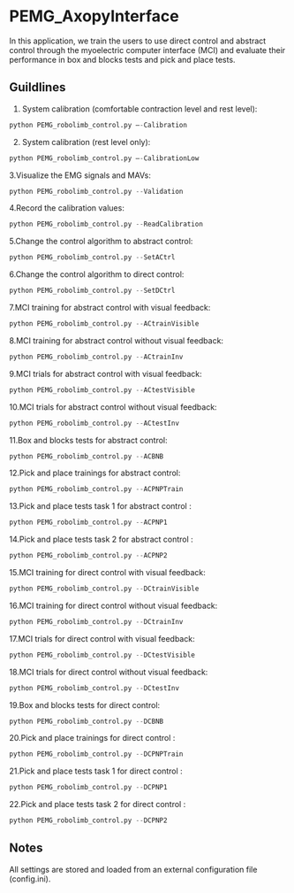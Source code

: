 # PEMG_AxopyInterface

In this application, we train the users to use direct control and abstract control through the myoelectric computer interface (MCI) and evaluate their performance in box and blocks tests and pick and place tests.



## Guildlines
1. System calibration (comfortable contraction level and rest level): 
```python
python PEMG_robolimb_control.py –-Calibration
```
2. System calibration (rest level only): 
```python
python PEMG_robolimb_control.py –-CalibrationLow
```
3.Visualize the EMG signals and MAVs:
```python
python PEMG_robolimb_control.py --Validation
```
4.Record the calibration values:
```python
python PEMG_robolimb_control.py --ReadCalibration
```
5.Change the control algorithm to abstract control:
```python
python PEMG_robolimb_control.py --SetACtrl
```
6.Change the control algorithm to direct control:
```python
python PEMG_robolimb_control.py --SetDCtrl
```
7.MCI training for abstract control with visual feedback:
```python
python PEMG_robolimb_control.py --ACtrainVisible
```
8.MCI training for abstract control without visual feedback:
```python
python PEMG_robolimb_control.py --ACtrainInv
```
9.MCI trials for abstract control with visual feedback:
```python
python PEMG_robolimb_control.py --ACtestVisible
```
10.MCI trials for abstract control without visual feedback:
```python
python PEMG_robolimb_control.py --ACtestInv
```
11.Box and blocks tests for abstract control:
```python
python PEMG_robolimb_control.py --ACBNB
```
12.Pick and place trainings for abstract control:
```python
python PEMG_robolimb_control.py --ACPNPTrain
```
13.Pick and place tests task 1 for abstract control :
```python
python PEMG_robolimb_control.py --ACPNP1
```
14.Pick and place tests task 2 for abstract control :
```python
python PEMG_robolimb_control.py --ACPNP2
```
15.MCI training for direct control with visual feedback:
```python
python PEMG_robolimb_control.py --DCtrainVisible
```
16.MCI training for direct control without visual feedback:
```python
python PEMG_robolimb_control.py --DCtrainInv
```
17.MCI trials for direct control with visual feedback:
```python
python PEMG_robolimb_control.py --DCtestVisible
```
18.MCI trials for direct control without visual feedback:
```python
python PEMG_robolimb_control.py --DCtestInv
```
19.Box and blocks tests for direct control:
```python
python PEMG_robolimb_control.py --DCBNB
```
20.Pick and place trainings for direct control :
```python
python PEMG_robolimb_control.py --DCPNPTrain
```
21.Pick and place tests task 1 for direct control :
```python
python PEMG_robolimb_control.py --DCPNP1
```
22.Pick and place tests task 2 for direct control :
```python
python PEMG_robolimb_control.py --DCPNP2
```


## Notes
All settings are stored and loaded from an external configuration file (config.ini).


